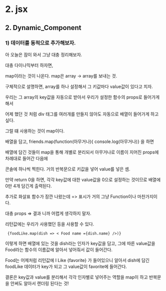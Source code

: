 
# 2. jsx
## 2. Dynamic_Component
### 1) 데이터를 동적으로 추가해보자.

아 오늘은 잠이 와서 그냥 대충 정리해보자.

대충 다이나믹부터 하자면,

map이라는 것이 나온다. map은 array -> array를 보내는 것.

구체적으로 설명하면, array를 하나 설정해서 그 키값마다 value값이 있다고 치자.

우리는 그 array의 key값을 자동으로 받아서 우리가 설정한 함수의 props로 들어가게 해서

어제 했던 것 처럼 div 태그를 여러개를 만들지 않아도 자동으로 배열이 들어가게 하고 싶다.

그럴 떄 사용하는 것이 map이다.

배열을 담고, friends.map(function(아무거나){ console.log(아무거나)} 을 하면

배열에 담긴 것들이 map을 통해 개별로 분리되서 아무거나로 이름이 지어진 props에 차례대로 들어간 다음에

콘솔에 하나씩 찍힌다. 거의 반복문으로 키값을 넣어 value를 넣은 셈.

만약 return 0을 하면, 각각 key값에 대한 value값을 0으로 설정하는 것이므로 배열에 0만 4개 담긴게 출력된다.

추가로 화살표 함수가 잠깐 나왔는데 => 표시가 거의 그냥 Function이나 마찬가지이다.

대충 props => 결과 니까 어렵게 생각하지 말자.


리턴값에는 우리가 사용했던 <Food name = {~} /> 등을 사용할 수 있다.

<code> {foodLike.map(dish => <
Food name ={dish.name} />)} </code>
 
이렇게 하면 배열에 있는 것을 dish라는 인자가 key값을 담고, 그에 따른 value값을 Food라는 함수의 이름값에 알아서 넣어줘서 값이 들어간다. 

Food는 어제처럼 리턴값에 I Like {favorite} 가 들어있으니 알아서 dish에 담긴 foodLike 데이터가 key가 되고 그 value값이 favorite에 들어간다.

결론은 key값과 value를 분리해서 각각 인자별로 넣어주는 역할을 map이 하고 반복문을 안써도 알아서 랜더링 된다는 것!


<!-- 2021.09.15-->
